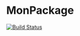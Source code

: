 # MonPackage

[![Build Status](https://github.com/yanismicha/MonPackage.jl/actions/workflows/CI.yml/badge.svg?branch=main)](https://github.com/yanismicha/MonPackage.jl/actions/workflows/CI.yml?query=branch%3Amain)
